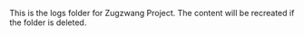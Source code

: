 This is the logs folder for Zugzwang Project. The content will be recreated 
if the folder is deleted.
